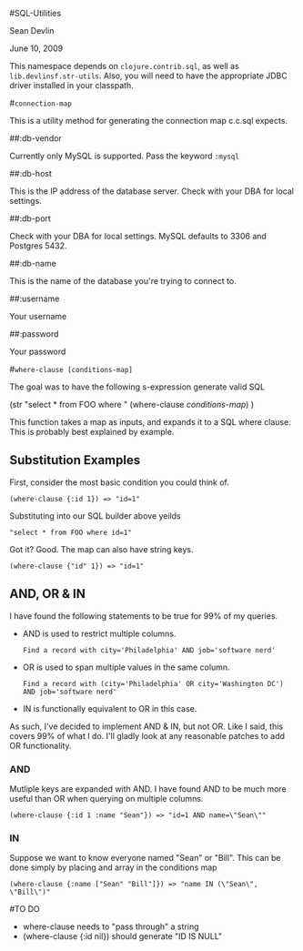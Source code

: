 #SQL-Utilities

Sean Devlin 

June 10, 2009

This namespace depends on `clojure.contrib.sql`, as well as `lib.devlinsf.str-utils`.  Also, you will need to have the appropriate JDBC driver installed in your classpath.

#`connection-map`

This is a utility method for generating the connection map c.c.sql expects.  

##:db-vendor

Currently only MySQL is supported.  Pass the keyword `:mysql`

##:db-host

This is the IP address of the database server.  Check with your DBA for local settings.

##:db-port

Check with your DBA for local settings.  MySQL defaults to 3306 and Postgres 5432.

##:db-name

This is the name of the database you're trying to connect to.

##:username

Your username

##:password

Your password

#`where-clause [conditions-map]`

The goal was to have the following s-expression generate valid SQL

(str "select * from FOO where " (where-clause _conditions-map_) )

This function takes a map as inputs, and expands it to a SQL where clause.  This is probably best explained by example.


## Substitution Examples

First, consider the most basic condition you could think of.

    (where-clause {:id 1}) => "id=1"

Substituting into our SQL builder above yeilds

    "select * from FOO where id=1"

Got it?  Good. The map can also have string keys.

    (where-clause {"id" 1}) => "id=1"

## AND, OR & IN

I have found the following statements to be true for 99% of my queries.

* AND is used to restrict multiple columns.  

	`Find a record with city='Philadelphia' AND job='software nerd'`
	
* OR is used to span multiple values in the same column.  

	`Find a record with (city='Philadelphia' OR city='Washington DC') AND job='software nerd'`

* IN is functionally equivalent to OR in this case.

As such, I've decided to implement AND & IN, but not OR.  Like I said, this covers 99% of what I do.  I'll gladly look at any reasonable patches to add OR functionality.

### AND

Mutliple keys are expanded with AND.  I have found AND to be much more useful than OR when querying on multiple columns.

	(where-clause {:id 1 :name "Sean"}) => "id=1 AND name=\"Sean\""

### IN
	
Suppose we want to know everyone named "Sean" or "Bill".  This can be done simply by placing and array in the conditions map

	(where-clause {:name ["Sean" "Bill"]}) => "name IN (\"Sean\", \"Bill\")"	

#TO DO

* where-clause needs to "pass through" a string
* (where-clause {:id nil}) should generate "ID IS NULL"
 